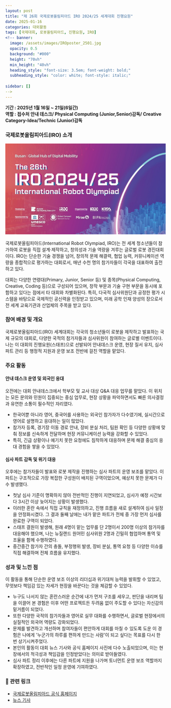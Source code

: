 ```yaml
---
layout: post
title: "제 26회 국제로봇올림피아드 IRO 2024/25 세계대회 진행요원"
date: 2025-01-16
categories: 대외활동
tags: [국제대회, 로봇올림피아드, 진행요원, IRO]
<!-- banner:
  image: /assets/images/IROposter_2501.jpg 
  opacity: 0.5
  background: "#000"
  height: "70vh"
  min_height: "40vh"
  heading_style: "font-size: 3.5em; font-weight: bold;"
  subheading_style: "color: white; font-style: italic;"

sidebar: [] 
-->
---
```

**기간 : 2025년 1월 16일 ~ 21일(6일간)** <br> **역할 : 접수처 안내 데스크/ Physical Computing (Junior,Senior)감독/ Creative Category-Idea/Technic (Junior)감독**


### 국제로봇올림피아드(IRO) 소개
![IRO 포스터](https://github.com/sun922/sun922.github.io/raw/main/assets/images/IROposter_2501.jpg)

국제로봇올림피아드(International Robot Olympiad, IRO)는 전 세계 청소년들이 참가하여 로봇을 직접 설계·제작하고, 창의성과 기술 역량을 겨루는 글로벌 로봇 경진대회이다. IRO는 단순한 기술 경쟁을 넘어, 창의적 문제 해결력, 협업 능력, 커뮤니케이션 역량을 종합적으로 평가하는 대회로서, 매년 수천 명의 참가자들이 각국을 대표하여 출전하고 있다.

대회는 다양한 연령대(Primary, Junior, Senior 등) 및 종목(Physical Computing, Creative, Coding 등)으로 구성되어 있으며, 창작 부문과 기술 구현 부문을 동시에 포함하고 있다는 점에서 타 대회와 차별화된다. 특히, 다국적 심사위원단과 공정한 평가 시스템을 바탕으로 국제적인 공신력을 인정받고 있으며, 미래 공학 인재 양성의 장으로서 전 세계 교육기관과 산업체의 주목을 받고 있다.

### 참여 배경 및 개요
국제로봇올림피아드(IRO) 세계대회는 각국의 청소년들이 로봇을 제작하고 발표하는 국제 규모의 대회로, 다양한 국적의 참가자들과 심사위원이 참여하는 글로벌 이벤트이다. 나는 이 대회의 진행요원(스태프)으로 선발되어 안내데스크 운영, 현장 질서 유지, 심사 파트 관리 등 행정적 지원과 운영 보조 전반에 걸친 역할을 맡았다.

### 주요 활동
#### 안내 데스크 운영 및 외국인 응대
오전에는 대회 안내데스크에서 학부모 및 교사 대상 Q&A 대응 업무를 맡았다. 이 위치는 모든 문의와 민원이 집중되는 중심 업무로, 현장 상황을 파악하면서도 빠른 의사결정과 유연한 소통이 필수적인 자리였다.

- 한국어뿐 아니라 영어, 중국어를 사용하는 외국인 참가자가 다수였기에, 실시간으로 영어로 설명하고 응대하는 일이 많았다.
- 참가자 등록, 경기장 이동 경로 안내, 장비 분실 처리, 팀원 확인 등 다양한 상황에 맞춰 정보를 신속하게 전달하며 현장 커뮤니케이션 능력을 강화할 수 있었다.
- 특히, 긴급 상황이나 예기치 못한 요청에도 침착하게 대응하며 문제 해결 중심의 응대 경험을 쌓을 수 있었다.

#### 심사 파트 감독 및 위기 대응
오후에는 참가자들이 발표와 로봇 제작을 진행하는 심사 파트의 운영 보조를 맡았다. 이 파트는 구조적으로 가장 복잡한 구성원이 배치된 구역이었으며, 예상치 못한 문제가 다수 발생했다.

- 첫날 심사 기준이 명확하지 않아 전반적인 진행이 지연되었고, 심사가 예정 시간보다 3시간 이상 늦어지는 상황이 발생했다.
- 이러한 혼란 속에서 직접 규칙을 재정의하고, 진행 흐름을 새로 설계하여 심사 일정을 안정화시켰다. 그 결과 둘째 날에는 내가 맡은 파트가 전체 중 가장 먼저 심사를 완료한 구역이 되었다.
- 스태프 결원이 발생해, 원래 4명이 맡는 업무를 단 2명이서 200명 이상의 참가자를 대응해야 했으며, 나는 뉴질랜드 원어민 심사위원 2명과 긴밀히 협업하며 통역 및 조율을 함께 수행하였다.
- 중간중간 참가자 간의 충돌, 부정행위 발생, 장비 분실, 통역 요청 등 다양한 이슈를 직접 해결하며 전체 흐름을 유지했다.

### 성과 및 느낀 점
이 활동을 통해 단순한 운영 보조 이상의 리더십과 위기대처 능력을 발휘할 수 있었고, 무엇보다 책임감 있는 자세가 현장을 바꾼다는 것을 체감할 수 있었다.

- 누구도 나서지 않는 혼란스러운 순간에 내가 먼저 구조를 세우고, 판단을 내리며 팀을 이끌어 본 경험은 이후 어떤 프로젝트든 두려움 없이 주도할 수 있다는 자신감의 밑거름이 되었다.
- 또한 다양한 국적의 참가자들과 영어로 실무 대화를 수행하면서, 글로벌 현장에서의 실질적인 외국어 역량도 강화되었다.
- 문제를 발견하고 개선하며 참여자들이 편안하게 대회를 마칠 수 있도록 도운 이 경험은 나에게 '누군가의 하루를 편하게 만드는 사람'이 되고 싶다는 목표를 다시 한 번 상기시켜주었다.
- 본인의 활동이 대회 뉴스 기사와 공식 홈페이지 사진에 다수 노출되었으며, 이는 현장에서의 적극성과 책임감을 인정받았다는 의미로 받아들였다.
- 심사 파트 정리 이후에는 다른 파트에 지원을 나가며 토너먼트 운영 보조 역할까지 확장하였고, 전반적인 일정 운영에 기여하였다.

### 🔗 관련 링크
- [국제로봇올림피아드 공식 홈페이지](https://iroc.org/)
- [뉴스 기사](https://edu.chosun.com/m/edu_article.html?contid=2025012080181)
